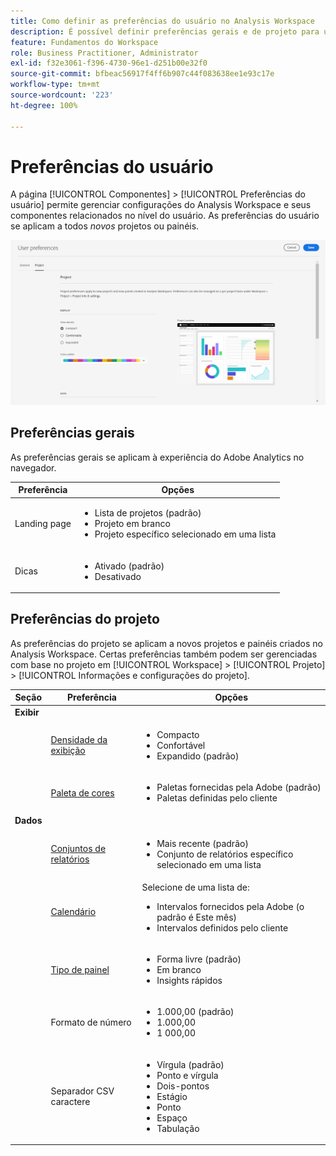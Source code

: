 ```yaml
---
title: Como definir as preferências do usuário no Analysis Workspace
description: É possível definir preferências gerais e de projeto para usuários.
feature: Fundamentos do Workspace
role: Business Practitioner, Administrator
exl-id: f32e3061-f396-4730-96e1-d251b00e32f0
source-git-commit: bfbeac56917f4ff6b907c44f083638ee1e93c17e
workflow-type: tm+mt
source-wordcount: '223'
ht-degree: 100%

---
```


# Preferências do usuário

A página [!UICONTROL Componentes] > [!UICONTROL Preferências do usuário] permite gerenciar configurações do Analysis Workspace e seus componentes relacionados no nível do usuário. As preferências do usuário se aplicam a todos *novos* projetos ou painéis.

![Preferências do usuário](assets/user-preferences.png)

## Preferências gerais

As preferências gerais se aplicam à experiência do Adobe Analytics no navegador.

| Preferência | Opções |
| --- | --- |
| Landing page | <ul><li>Lista de projetos (padrão)</li><li>Projeto em branco</li><li>Projeto específico selecionado em uma lista</li></ul> |
| Dicas | <ul><li>Ativado (padrão)</li><li>Desativado</li></ul> |

## Preferências do projeto

As preferências do projeto se aplicam a novos projetos e painéis criados no Analysis Workspace. Certas preferências também podem ser gerenciadas com base no projeto em [!UICONTROL Workspace] > [!UICONTROL Projeto] > [!UICONTROL Informações e configurações do projeto].

| Seção | Preferência | Opções |
| --- | --- | --- |
| **Exibir** |  |  |
|  | [Densidade da exibição](https://experienceleague.adobe.com/docs/analytics/analyze/analysis-workspace/build-workspace-project/view-density.html?lang=pt-BR) | <ul><li>Compacto</li><li>Confortável</li><li>Expandido (padrão)</li></ul> |
|  | [Paleta de cores](https://experienceleague.adobe.com/docs/analytics/analyze/analysis-workspace/build-workspace-project/color-palettes.html?lang=pt-BR) | <ul><li>Paletas fornecidas pela Adobe (padrão)</li><li>Paletas definidas pelo cliente</li></ul> |
| **Dados** |  |  |
|  | [Conjuntos de relatórios](https://experienceleague.adobe.com/docs/analytics/analyze/analysis-workspace/panels/panels.html?lang=pt-BR#report-suite) | <ul><li>Mais recente (padrão)</li><li>Conjunto de relatórios específico selecionado em uma lista</li></ul> |
|  | [Calendário](https://experienceleague.adobe.com/docs/analytics/analyze/analysis-workspace/panels/panels.html?lang=pt-BR#calendar) | Selecione de uma lista de: <ul><li>Intervalos fornecidos pela Adobe (o padrão é Este mês)</li><li>Intervalos definidos pelo cliente</li></ul> |
|  | [Tipo de painel](https://experienceleague.adobe.com/docs/analytics/analyze/analysis-workspace/panels/panels.html?lang=pt-BR) | <ul><li>Forma livre (padrão)</li><li>Em branco</li><li>Insights rápidos</li></ul> |
|  | Formato de número | <ul><li>1.000,00 (padrão)</li><li>1.000,00</li><li>1 000,00</li></ul> |
|  | Separador CSV caractere | <ul><li>Vírgula (padrão)</li><li>Ponto e vírgula</li><li>Dois-pontos</li><li>Estágio</li><li>Ponto</li><li>Espaço</li><li>Tabulação</li></ul> |
